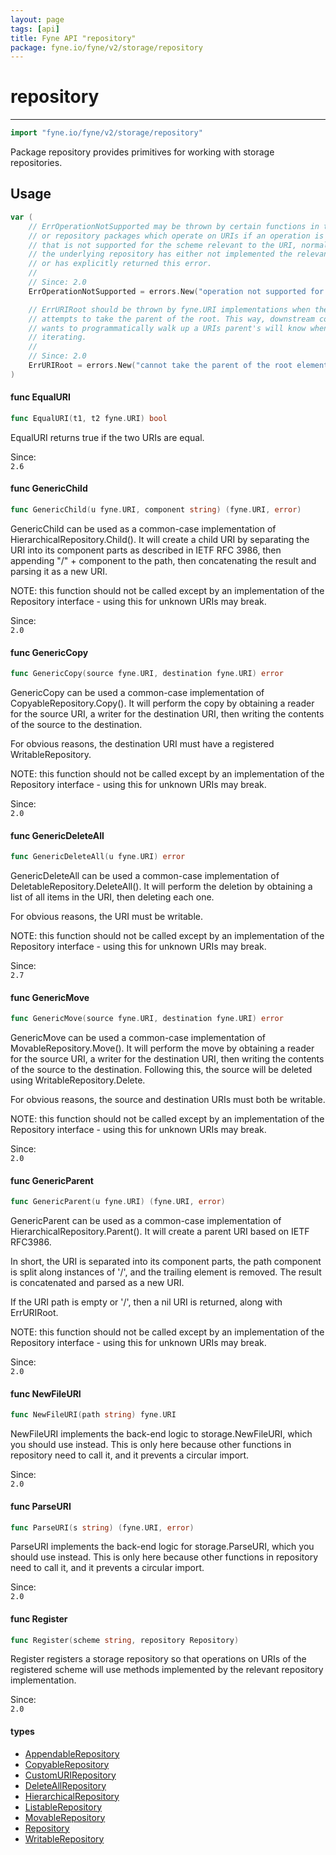 ```yaml
---
layout: page
tags: [api]
title: Fyne API "repository"
package: fyne.io/fyne/v2/storage/repository
---
```


# repository
---
```go
import "fyne.io/fyne/v2/storage/repository"
```

Package repository provides primitives for working with storage repositories.

## Usage

```go
var (
	// ErrOperationNotSupported may be thrown by certain functions in the storage
	// or repository packages which operate on URIs if an operation is attempted
	// that is not supported for the scheme relevant to the URI, normally because
	// the underlying repository has either not implemented the relevant function,
	// or has explicitly returned this error.
	//
	// Since: 2.0
	ErrOperationNotSupported = errors.New("operation not supported for this URI")

	// ErrURIRoot should be thrown by fyne.URI implementations when the caller
	// attempts to take the parent of the root. This way, downstream code that
	// wants to programmatically walk up a URIs parent's will know when to stop
	// iterating.
	//
	// Since: 2.0
	ErrURIRoot = errors.New("cannot take the parent of the root element in a URI")
)
```

#### func  EqualURI

```go
func EqualURI(t1, t2 fyne.URI) bool
```
EqualURI returns true if the two URIs are equal.


<div class="since">Since: <code>
2.6</code></div>

#### func  GenericChild

```go
func GenericChild(u fyne.URI, component string) (fyne.URI, error)
```
GenericChild can be used as a common-case implementation of HierarchicalRepository.Child(). It will create a child URI by separating the URI into its component parts as described in IETF RFC 3986, then appending "/" + component to the path, then concatenating the result and parsing it as a new URI.

NOTE: this function should not be called except by an implementation of the Repository interface - using this for unknown URIs may break.


<div class="since">Since: <code>
2.0</code></div>

#### func  GenericCopy

```go
func GenericCopy(source fyne.URI, destination fyne.URI) error
```
GenericCopy can be used a common-case implementation of CopyableRepository.Copy(). It will perform the copy by obtaining a reader for the source URI, a writer for the destination URI, then writing the contents of the source to the destination.

For obvious reasons, the destination URI must have a registered WritableRepository.

NOTE: this function should not be called except by an implementation of the Repository interface - using this for unknown URIs may break.


<div class="since">Since: <code>
2.0</code></div>

#### func  GenericDeleteAll

```go
func GenericDeleteAll(u fyne.URI) error
```
GenericDeleteAll can be used a common-case implementation of DeletableRepository.DeleteAll(). It will perform the deletion by obtaining a list of all items in the URI, then deleting each one.

For obvious reasons, the URI must be writable.

NOTE: this function should not be called except by an implementation of the Repository interface - using this for unknown URIs may break.


<div class="since">Since: <code>
2.7</code></div>

#### func  GenericMove

```go
func GenericMove(source fyne.URI, destination fyne.URI) error
```
GenericMove can be used a common-case implementation of MovableRepository.Move(). It will perform the move by obtaining a reader for the source URI, a writer for the destination URI, then writing the contents of the source to the destination. Following this, the source will be deleted using WritableRepository.Delete.

For obvious reasons, the source and destination URIs must both be writable.

NOTE: this function should not be called except by an implementation of the Repository interface - using this for unknown URIs may break.


<div class="since">Since: <code>
2.0</code></div>

#### func  GenericParent

```go
func GenericParent(u fyne.URI) (fyne.URI, error)
```
GenericParent can be used as a common-case implementation of HierarchicalRepository.Parent(). It will create a parent URI based on IETF RFC3986.

In short, the URI is separated into its component parts, the path component is split along instances of '/', and the trailing element is removed. The result is concatenated and parsed as a new URI.

If the URI path is empty or '/', then a nil URI is returned, along with ErrURIRoot.

NOTE: this function should not be called except by an implementation of the Repository interface - using this for unknown URIs may break.


<div class="since">Since: <code>
2.0</code></div>

#### func  NewFileURI

```go
func NewFileURI(path string) fyne.URI
```
NewFileURI implements the back-end logic to storage.NewFileURI, which you should use instead. This is only here because other functions in repository need to call it, and it prevents a circular import.


<div class="since">Since: <code>
2.0</code></div>

#### func  ParseURI

```go
func ParseURI(s string) (fyne.URI, error)
```
ParseURI implements the back-end logic for storage.ParseURI, which you should use instead. This is only here because other functions in repository need to call it, and it prevents a circular import.


<div class="since">Since: <code>
2.0</code></div>

#### func  Register

```go
func Register(scheme string, repository Repository)
```
Register registers a storage repository so that operations on URIs of the registered scheme will use methods implemented by the relevant repository implementation.


<div class="since">Since: <code>
2.0</code></div>

#### types

 * [AppendableRepository](appendablerepository.html)
 * [CopyableRepository](copyablerepository.html)
 * [CustomURIRepository](customurirepository.html)
 * [DeleteAllRepository](deleteallrepository.html)
 * [HierarchicalRepository](hierarchicalrepository.html)
 * [ListableRepository](listablerepository.html)
 * [MovableRepository](movablerepository.html)
 * [Repository](repository.html)
 * [WritableRepository](writablerepository.html)
